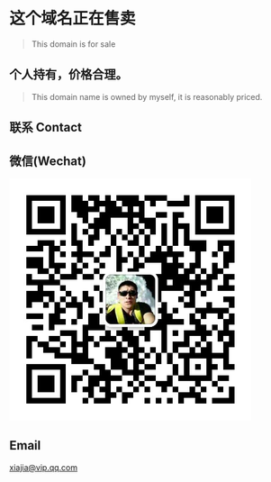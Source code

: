 # 这个域名正在售卖

>This domain is for sale

## 个人持有，价格合理。

> This domain name is owned by myself, it is reasonably priced. 

## 联系 Contact

## 微信(Wechat)

![](qrcode.jpg)

## Email

xiajia@vip.qq.com


